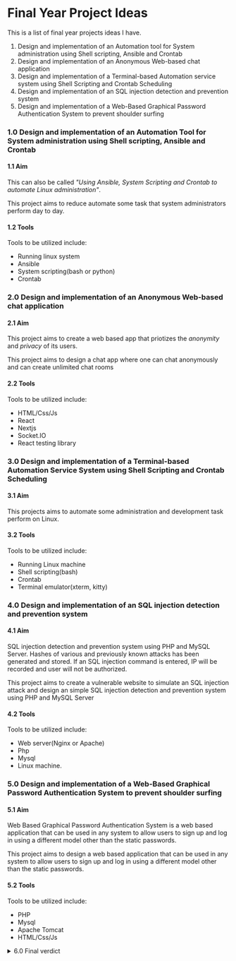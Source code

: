 # Final Year Project Ideas

This is a list of final year projects ideas I have.

1. Design and implementation of an Automation tool for System administration using Shell scripting, Ansible and Crontab
2. Design and implementation of an Anonymous Web-based chat application
3. Design and implementation of a Terminal-based Automation service system using Shell Scripting and Crontab Scheduling
4. Design and implementation of an SQL injection detection and prevention system
5. Design and implementation of a Web-Based Graphical Password Authentication System to prevent shoulder surfing

### 1.0 Design and implementation of an Automation Tool for System administration using Shell scripting, Ansible and Crontab

#### 1.1 Aim
This can also be called _"Using Ansible, System Scripting and Crontab to automate Linux administration"_.

This project aims to reduce automate some task that system administrators perform day to day.

#### 1.2 Tools
Tools to be utilized include:
- Running linux system
- Ansible
- System scripting(bash or python)
- Crontab

### 2.0 Design and implementation of an Anonymous Web-based chat application

#### 2.1 Aim
This project aims to create a web based app that priotizes the _anonymity_ and _privacy_ of its users.

This project aims to design a chat app where one can chat anonymously  and can create unlimited chat rooms

#### 2.2 Tools
Tools to be utilized include:
- HTML/Css/Js
- React
- Nextjs
- Socket.IO
- React testing library

### 3.0 Design and implementation of a Terminal-based Automation Service System using Shell Scripting and Crontab Scheduling

#### 3.1 Aim
This projects aims to automate some administration and development task perform on Linux.

#### 3.2 Tools
Tools to be utilized include:
- Running Linux machine
- Shell scripting(bash)
- Crontab
- Terminal emulator(xterm, kitty)

### 4.0 Design and implementation of an SQL injection detection and prevention system

#### 4.1 Aim
SQL injection detection and prevention system using PHP and MySQL Server. Hashes of various and previously known attacks has been generated and stored. If an SQL injection command is entered, IP will be recorded and user will not be authorized.

This project aims to create a vulnerable website to simulate an SQL injection attack and design an simple SQL injection detection and prevention system using PHP and MySQL Server

#### 4.2 Tools
Tools to be utilized include:
- Web server(Nginx or Apache)
- Php
- Mysql
- Linux machine.

### 5.0 Design and implementation of a Web-Based Graphical Password Authentication System to prevent shoulder surfing

#### 5.1 Aim
Web Based Graphical Password Authentication System is a web based application that can be used in any system to allow users to sign up and log in using a different model other than the static passwords.

This project aims to design a web based application that can be used in any system to allow users to sign up and log in using a different model other than the static passwords.

#### 5.2 Tools
Tools to be utilized include:
- PHP
- Mysql
- Apache Tomcat
- HTML/Css/Js

<details markdown='1'><summary>6.0 Final verdict
</summary>

- [ ] Project 1
- [x] Project 2 (3)
- [ ] Project 3
- [x] Project 4 (1)
- [x] Project 5 (2)
</details>
